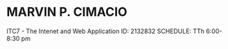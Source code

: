 # MARVIN P. CIMACIO
  ITC7 - The Intenet and Web Application
  ID: 2132832
  SCHEDULE: TTh 6:00-8:30 pm
